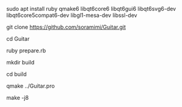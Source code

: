sudo apt install ruby qmake6 libqt6core6 libqt6gui6 libqt6svg6-dev libqt6core5compat6-dev libgl1-mesa-dev libssl-dev

git clone https://github.com/soramimi/Guitar.git

cd Guitar

ruby prepare.rb

mkdir build

cd build

qmake ../Guitar.pro

make -j8

